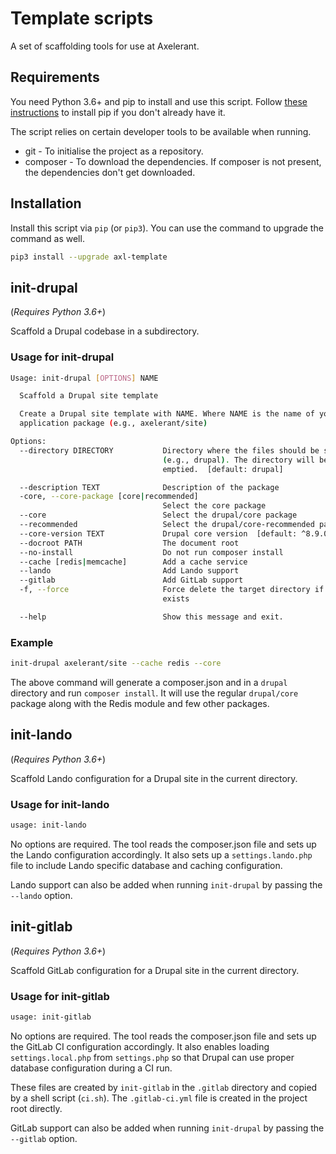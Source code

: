 # Template scripts

A set of scaffolding tools for use at Axelerant.

## Requirements

You need Python 3.6+ and pip to install and use this script. Follow [these instructions](https://pip.pypa.io/en/stable/installing/) to install pip if you don't already have it.

The script relies on certain developer tools to be available when running.

* git - To initialise the project as a repository.
* composer - To download the dependencies. If composer is not present, the dependencies don't get downloaded.

## Installation

Install this script via `pip` (or `pip3`). You can use the command to upgrade the command as well.

```bash
pip3 install --upgrade axl-template
```

## init-drupal

(*Requires Python 3.6+*)

Scaffold a Drupal codebase in a subdirectory.

### Usage for init-drupal

```bash
Usage: init-drupal [OPTIONS] NAME

  Scaffold a Drupal site template

  Create a Drupal site template with NAME. Where NAME is the name of your
  application package (e.g., axelerant/site)

Options:
  --directory DIRECTORY           Directory where the files should be set up
                                  (e.g., drupal). The directory will be
                                  emptied.  [default: drupal]

  --description TEXT              Description of the package
  -core, --core-package [core|recommended]
                                  Select the core package
  --core                          Select the drupal/core package
  --recommended                   Select the drupal/core-recommended package
  --core-version TEXT             Drupal core version  [default: ^8.9.0]
  --docroot PATH                  The document root
  --no-install                    Do not run composer install
  --cache [redis|memcache]        Add a cache service
  --lando                         Add Lando support
  --gitlab                        Add GitLab support
  -f, --force                     Force delete the target directory if it
                                  exists

  --help                          Show this message and exit.
```

### Example

```bash
init-drupal axelerant/site --cache redis --core
```

The above command will generate a composer.json and in a `drupal` directory and run `composer install`. It will use the regular `drupal/core` package along with the Redis module and few other packages.

## init-lando

(*Requires Python 3.6+*)

Scaffold Lando configuration for a Drupal site in the current directory.

### Usage for init-lando

```bash
usage: init-lando
```

No options are required. The tool reads the composer.json file and sets up the Lando configuration accordingly. It also sets up a `settings.lando.php` file to include Lando specific database and caching configuration.

Lando support can also be added when running `init-drupal` by passing the `--lando` option.

## init-gitlab

(*Requires Python 3.6+*)

Scaffold GitLab configuration for a Drupal site in the current directory.

### Usage for init-gitlab

```bash
usage: init-gitlab
```

No options are required. The tool reads the composer.json file and sets up the GitLab CI configuration accordingly. It also enables loading `settings.local.php` from `settings.php` so that Drupal can use proper database configuration during a CI run.

These files are created by `init-gitlab` in the `.gitlab` directory and copied by a shell script (`ci.sh`). The `.gitlab-ci.yml` file is created in the project root directly.

GitLab support can also be added when running `init-drupal` by passing the `--gitlab` option.
